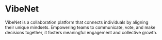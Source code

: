 # VibeNet
VibeNet is a collaboration platform that connects individuals by aligning their unique mindsets. Empowering teams to communicate, vote, and make decisions together, it fosters meaningful engagement and collective growth.
